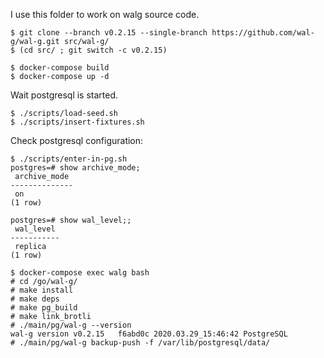 I use this folder to work on walg source code.

```
$ git clone --branch v0.2.15 --single-branch https://github.com/wal-g/wal-g.git src/wal-g/
$ (cd src/ ; git switch -c v0.2.15)
```

```
$ docker-compose build
$ docker-compose up -d
```

Wait postgresql is started.

```
$ ./scripts/load-seed.sh
$ ./scripts/insert-fixtures.sh
```

Check postgresql configuration:

```
$ ./scripts/enter-in-pg.sh
postgres=# show archive_mode;
 archive_mode
--------------
 on
(1 row)

postgres=# show wal_level;;
 wal_level
-----------
 replica
(1 row)
```


```
$ docker-compose exec walg bash
# cd /go/wal-g/
# make install
# make deps
# make pg_build
# make link_brotli
# ./main/pg/wal-g --version
wal-g version v0.2.15	f6abd0c	2020.03.29_15:46:42	PostgreSQL
# ./main/pg/wal-g backup-push -f /var/lib/postgresql/data/
```